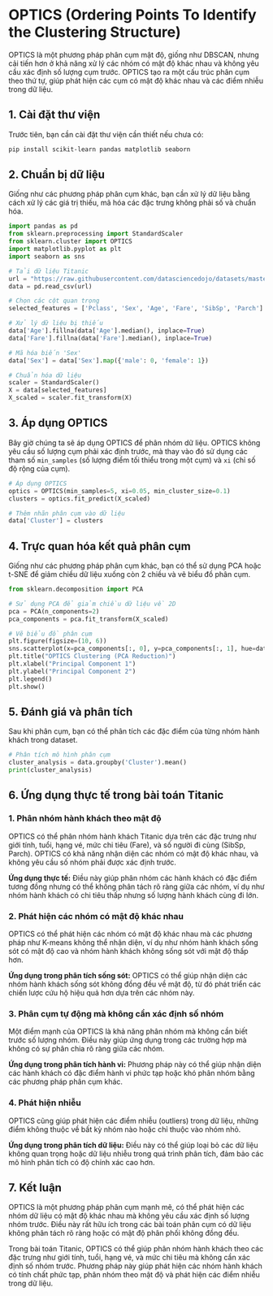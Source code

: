 # OPTICS (Ordering Points To Identify the Clustering Structure)

OPTICS là một phương pháp phân cụm mật độ, giống như DBSCAN, nhưng cải tiến hơn ở khả năng xử lý các nhóm có mật độ khác nhau và không yêu cầu xác định số lượng cụm trước. OPTICS tạo ra một cấu trúc phân cụm theo thứ tự, giúp phát hiện các cụm có mật độ khác nhau và các điểm nhiễu trong dữ liệu.

## 1. Cài đặt thư viện

Trước tiên, bạn cần cài đặt thư viện cần thiết nếu chưa có:

```bash
pip install scikit-learn pandas matplotlib seaborn
```

## 2. Chuẩn bị dữ liệu

Giống như các phương pháp phân cụm khác, bạn cần xử lý dữ liệu bằng cách xử lý các giá trị thiếu, mã hóa các đặc trưng không phải số và chuẩn hóa.

```python
import pandas as pd
from sklearn.preprocessing import StandardScaler
from sklearn.cluster import OPTICS
import matplotlib.pyplot as plt
import seaborn as sns

# Tải dữ liệu Titanic
url = "https://raw.githubusercontent.com/datasciencedojo/datasets/master/titanic.csv"
data = pd.read_csv(url)

# Chọn các cột quan trọng
selected_features = ['Pclass', 'Sex', 'Age', 'Fare', 'SibSp', 'Parch']

# Xử lý dữ liệu bị thiếu
data['Age'].fillna(data['Age'].median(), inplace=True)
data['Fare'].fillna(data['Fare'].median(), inplace=True)

# Mã hóa biến 'Sex'
data['Sex'] = data['Sex'].map({'male': 0, 'female': 1})

# Chuẩn hóa dữ liệu
scaler = StandardScaler()
X = data[selected_features]
X_scaled = scaler.fit_transform(X)
```

## 3. Áp dụng OPTICS

Bây giờ chúng ta sẽ áp dụng OPTICS để phân nhóm dữ liệu. OPTICS không yêu cầu số lượng cụm phải xác định trước, mà thay vào đó sử dụng các tham số `min_samples` (số lượng điểm tối thiểu trong một cụm) và `xi` (chỉ số độ rộng của cụm).

```python
# Áp dụng OPTICS
optics = OPTICS(min_samples=5, xi=0.05, min_cluster_size=0.1)
clusters = optics.fit_predict(X_scaled)

# Thêm nhãn phân cụm vào dữ liệu
data['Cluster'] = clusters
```

## 4. Trực quan hóa kết quả phân cụm

Giống như các phương pháp phân cụm khác, bạn có thể sử dụng PCA hoặc t-SNE để giảm chiều dữ liệu xuống còn 2 chiều và vẽ biểu đồ phân cụm.

```python
from sklearn.decomposition import PCA

# Sử dụng PCA để giảm chiều dữ liệu về 2D
pca = PCA(n_components=2)
pca_components = pca.fit_transform(X_scaled)

# Vẽ biểu đồ phân cụm
plt.figure(figsize=(10, 6))
sns.scatterplot(x=pca_components[:, 0], y=pca_components[:, 1], hue=data['Cluster'], palette='viridis', s=100)
plt.title("OPTICS Clustering (PCA Reduction)")
plt.xlabel("Principal Component 1")
plt.ylabel("Principal Component 2")
plt.legend()
plt.show()
```

## 5. Đánh giá và phân tích

Sau khi phân cụm, bạn có thể phân tích các đặc điểm của từng nhóm hành khách trong dataset.

```python
# Phân tích mô hình phân cụm
cluster_analysis = data.groupby('Cluster').mean()
print(cluster_analysis)
```

## 6. Ứng dụng thực tế trong bài toán Titanic

### 1. Phân nhóm hành khách theo mật độ

OPTICS có thể phân nhóm hành khách Titanic dựa trên các đặc trưng như giới tính, tuổi, hạng vé, mức chi tiêu (Fare), và số người đi cùng (SibSp, Parch). OPTICS có khả năng nhận diện các nhóm có mật độ khác nhau, và không yêu cầu số nhóm phải được xác định trước.

**Ứng dụng thực tế:** Điều này giúp phân nhóm các hành khách có đặc điểm tương đồng nhưng có thể không phân tách rõ ràng giữa các nhóm, ví dụ như nhóm hành khách có chi tiêu thấp nhưng số lượng hành khách cùng đi lớn.

### 2. Phát hiện các nhóm có mật độ khác nhau

OPTICS có thể phát hiện các nhóm có mật độ khác nhau mà các phương pháp như K-means không thể nhận diện, ví dụ như nhóm hành khách sống sót có mật độ cao và nhóm hành khách không sống sót với mật độ thấp hơn.

**Ứng dụng trong phân tích sống sót:** OPTICS có thể giúp nhận diện các nhóm hành khách sống sót không đồng đều về mật độ, từ đó phát triển các chiến lược cứu hộ hiệu quả hơn dựa trên các nhóm này.

### 3. Phân cụm tự động mà không cần xác định số nhóm

Một điểm mạnh của OPTICS là khả năng phân nhóm mà không cần biết trước số lượng nhóm. Điều này giúp ứng dụng trong các trường hợp mà không có sự phân chia rõ ràng giữa các nhóm.

**Ứng dụng trong phân tích hành vi:** Phương pháp này có thể giúp nhận diện các hành khách có đặc điểm hành vi phức tạp hoặc khó phân nhóm bằng các phương pháp phân cụm khác.

### 4. Phát hiện nhiễu

OPTICS cũng giúp phát hiện các điểm nhiễu (outliers) trong dữ liệu, những điểm không thuộc về bất kỳ nhóm nào hoặc chỉ thuộc vào nhóm nhỏ.

**Ứng dụng trong phân tích dữ liệu:** Điều này có thể giúp loại bỏ các dữ liệu không quan trọng hoặc dữ liệu nhiễu trong quá trình phân tích, đảm bảo các mô hình phân tích có độ chính xác cao hơn.

## 7. Kết luận

OPTICS là một phương pháp phân cụm mạnh mẽ, có thể phát hiện các nhóm dữ liệu có mật độ khác nhau mà không yêu cầu xác định số lượng nhóm trước. Điều này rất hữu ích trong các bài toán phân cụm có dữ liệu không phân tách rõ ràng hoặc có mật độ phân phối không đồng đều.

Trong bài toán Titanic, OPTICS có thể giúp phân nhóm hành khách theo các đặc trưng như giới tính, tuổi, hạng vé, và mức chi tiêu mà không cần xác định số nhóm trước. Phương pháp này giúp phát hiện các nhóm hành khách có tính chất phức tạp, phân nhóm theo mật độ và phát hiện các điểm nhiễu trong dữ liệu.

